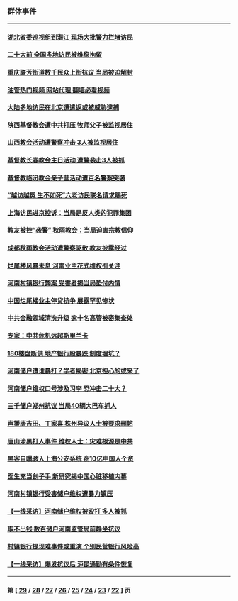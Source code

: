 ### 群体事件
---
#### [湖北省委巡视组到潜江 现场大批警力拦堵访民](../../pages/ncid279/n13820243.md?09090445) 
#### [二十大前 全国多地访民被维稳拘留](../../pages/ncid279/n13819431.md?09090445) 
#### [重庆联芳街道数千民众上街抗议 当局被迫解封](../../pages/ncid279/n13812220.md?09090445) 
#### [油管热门视频 网站代理 翻墙必看视频](http://209.222.30.114:81/youtube.html?09090445)
#### [大陆多地访民在北京遭遣返或被威胁逮捕](../../pages/ncid279/n13812104.md?09090445) 
#### [陕西基督教会遭中共打压 牧师父子被监视居住](../../pages/ncid279/n13811611.md?09090445) 
#### [山西教会活动遭警察冲击 3人被监视居住](../../pages/ncid279/n13808966.md?09090445) 
#### [基督教长春教会主日活动 遭警袭击3人被抓](../../pages/ncid279/n13806935.md?09090445) 
#### [基督教临汾教会亲子营活动遭百名警察突袭](../../pages/ncid279/n13806527.md?09090445) 
#### [“越访越冤 生不如死”六老访民联名请求赐死](../../pages/ncid279/n13805907.md?09090445) 
#### [上海访民进京控诉：当局是反人类的犯罪集团](../../pages/ncid279/n13803858.md?09090445) 
#### [教友被控“袭警” 秋雨教会：当局迫害宗教信仰](../../pages/ncid279/n13803563.md?09090445) 
#### [成都秋雨教会活动遭警察驱散 教友披露经过](../../pages/ncid279/n13802541.md?09090445) 
#### [烂尾楼风暴未息 河南业主花式维权引关注](../../pages/ncid279/n13794519.md?09090445) 
#### [河南村镇银行弊案 受害者揭当局垫付内情](../../pages/ncid279/n13791990.md?09090445) 
#### [中国烂尾楼业主停贷抗争 展露罕见惨状](../../pages/ncid279/n13787794.md?09090445) 
#### [中共金融领域清洗升级 逾十名高管被密集查处](../../pages/ncid279/n13782694.md?09090445) 
#### [专家：中共危机远超斯里兰卡](../../pages/ncid279/n13782248.md?09090445) 
#### [180楼盘断供 地产银行股暴跌 制度埋坑？](../../pages/ncid279/n13780778.md?09090445) 
#### [河南储户遭谁暴打？学者揭密 北京担心的或来了](../../pages/ncid279/n13779407.md?09090445) 
#### [河南储户维权口号涉及习李 恐冲击二十大？](../../pages/ncid279/n13778148.md?09090445) 
#### [三千储户郑州抗议 当局40辆大巴车抓人](../../pages/ncid279/n13777593.md?09090445) 
#### [声援唐吉田、丁家喜 株州异议人士被要求删帖](../../pages/ncid279/n13775534.md?09090445) 
#### [唐山涉黑打人事件 维权人士：灾难根源是中共](../../pages/ncid279/n13773534.md?09090445) 
#### [黑客自曝骇入上海公安系统 窃10亿中国人个资](../../pages/ncid279/n13773395.md?09090445) 
#### [医生充当刽子手 新研究揭中国心脏移植内幕](../../pages/ncid279/n13772291.md?09090445) 
#### [河南村镇银行受害储户维权遭暴力镇压](../../pages/ncid279/n13770841.md?09090445) 
#### [【一线采访】河南储户维权被殴打 多人被抓](../../pages/ncid279/n13768629.md?09090445) 
#### [取不出钱 数百储户河南监管局前静坐抗议](../../pages/ncid279/n13767198.md?09090445) 
#### [村镇银行提现难事件或重演 个别民营银行风险高](../../pages/ncid279/n13764495.md?09090445) 
#### [【一线采访】爆发抗议后 沪昆通勤有条件恢复](../../pages/ncid279/n13763504.md?09090445) 

---
#### 第 [ [29](./29.md?09090445) / [28](./28.md?09090445) / [27](./27.md?09090445) / [26](./26.md?09090445) / [25](./25.md?09090445) / [24](./24.md?09090445) / [23](./23.md?09090445) / [22](./22.md?09090445) ] 页
